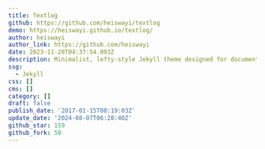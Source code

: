```yaml
---
title: Textlog
github: https://github.com/heiswayi/textlog
demo: https://heiswayi.github.io/textlog/
author: heiswayi
author_link: https://github.com/heiswayi
date: 2023-11-28T04:37:54.093Z
description: Minimalist, lefty-style Jekyll theme designed for documentation based blog.
ssg:
  - Jekyll
css: []
cms: []
category: []
draft: false
publish_date: '2017-01-15T08:19:03Z'
update_date: '2024-08-07T06:28:40Z'
github_star: 159
github_fork: 50
---
```

